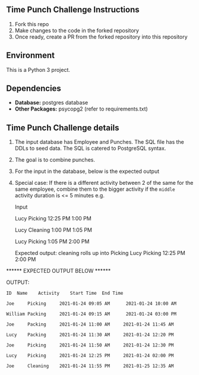
## Time Punch Challenge Instructions
1. Fork this repo
2. Make changes to the code in the forked repository
3. Once ready, create a PR from the forked repository into this repository

## Environment
This is a Python 3 project. 

## Dependencies
* __Database:__ postgres database
* __Other Packages:__ psycopg2 (refer to requirements.txt)


## Time Punch Challenge details
1. The input database has Employee and Punches. The SQL file has the DDLs to seed data. The SQL is catered to PostgreSQL syntax.
3. The goal is to combine punches. 
4. For the input in the database, below is the expected output
5. Special case: If there is a different activity between 2 of the same for the same employee, combine them to the bigger activity if the `middle` activity duration is <= 5 minutes
   e.g. 
   
   Input 
   
   Lucy        Picking     12:25 PM    1:00 PM
   
   Lucy        Cleaning    1:00 PM     1:05 PM
   
   Lucy        Picking     1:05 PM     2:00 PM
   
   
   Expected output: cleaning rolls up into Picking
   Lucy    Picking     12:25 PM    2:00 PM


****** EXPECTED OUTPUT BELOW ******

 OUTPUT:
 
    ID  Name    Activity    Start Time  End Time
    
    Joe     Picking     2021-01-24 09:05 AM      2021-01-24 10:00 AM
    
    William Packing     2021-01-24 09:15 AM      2021-01-24 03:00 PM
    
    Joe     Packing     2021-01-24 11:00 AM     2021-01-24 11:45 AM
    
    Lucy    Packing     2021-01-24 11:30 AM     2021-01-24 12:20 PM
    
    Joe     Picking     2021-01-24 11:50 AM     2021-01-24 12:30 PM
    
    Lucy    Picking     2021-01-24 12:25 PM     2021-01-24 02:00 PM
    
    Joe     Cleaning    2021-01-24 11:55 PM     2021-01-25 12:35 AM
